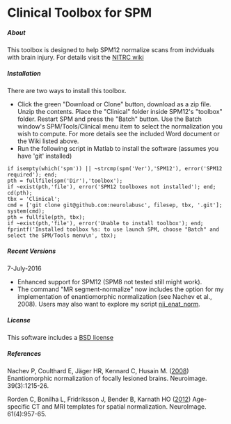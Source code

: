 # Clinical Toolbox for SPM

##### About

This toolbox is designed to help SPM12 normalize scans from indviduals with brain injury. For details visit the [NITRC wiki](https://www.nitrc.org/plugins/mwiki/index.php/clinicaltbx:MainPage)

##### Installation

There are two ways to install this toolbox.

- Click the green "Download or Clone" button, download as a zip file. Unzip the contents. Place the "Clinical" folder inside SPM12's "toolbox" folder. Restart SPM and press the "Batch" button. Use the Batch window's SPM/Tools/Clinical menu item to select the normalization you wish to compute. For more details see the included Word document or the Wiki listed above.
- Run the following script in Matlab to install the software (assumes you have 'git' installed)
```
if isempty(which('spm')) || ~strcmp(spm('Ver'),'SPM12'), error('SPM12 required'); end;
pth = fullfile(spm('Dir'),'toolbox');
if ~exist(pth,'file'), error('SPM12 toolboxes not installed'); end;
cd(pth);
tbx = 'Clinical';
cmd = ['git clone git@github.com:neurolabusc', filesep, tbx, '.git'];
system(cmd);
pth = fullfile(pth, tbx);
if ~exist(pth,'file'), error('Unable to install toolbox'); end;
fprintf('Installed toolbox %s: to use launch SPM, choose "Batch" and select the SPM/Tools menu\n', tbx);
```

##### Recent Versions

7-July-2016
 - Enhanced support for SPM12 (SPM8 not tested still might work).
 - The command "MR segment-normalize" now includes the option for my implementation of enantiomorphic normalization (see Nachev et al., 2008). Users may also want to explore my script [nii_enat_norm](https://github.com/neurolabusc/nii_preprocess/blob/master/nii_enat_norm.m).


##### License

This software includes a [BSD license](https://opensource.org/licenses/BSD-2-Clause)

##### References

Nachev P, Coulthard E, Jäger HR, Kennard C, Husain M. ([2008](https://www.ncbi.nlm.nih.gov/pubmed/18023365)) Enantiomorphic normalization of focally lesioned brains. Neuroimage. 39(3):1215-26.

Rorden C, Bonilha L, Fridriksson J, Bender B, Karnath HO ([2012](https://www.ncbi.nlm.nih.gov/pubmed/22440645)) Age-specific CT and MRI templates for spatial normalization. NeuroImage. 61(4):957-65.


